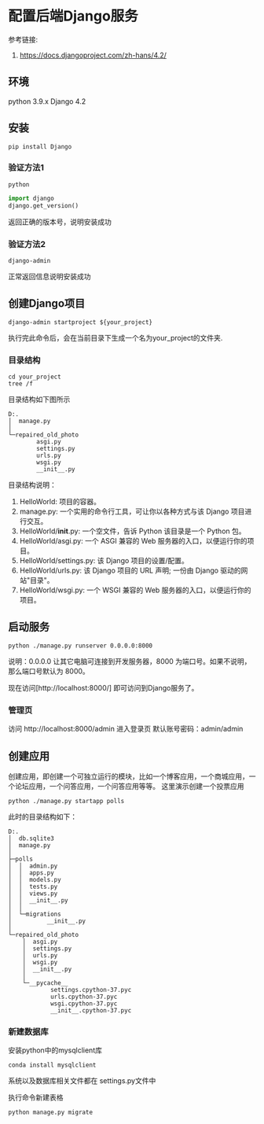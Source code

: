 # 配置后端Django服务

参考链接: 
1. https://docs.djangoproject.com/zh-hans/4.2/
## 环境
python 3.9.x
Django 4.2
## 安装
```shell
pip install Django
```
### 验证方法1 
```shell
python
```
```python
import django
django.get_version()
```
返回正确的版本号，说明安装成功

### 验证方法2
```shell
django-admin
```
正常返回信息说明安装成功
## 创建Django项目
```shell
django-admin startproject ${your_project}
```
执行完此命令后，会在当前目录下生成一个名为your_project的文件夹.

### 目录结构
```shell
cd your_project
tree /f
```
目录结构如下图所示
```
D:.
│  manage.py
│
└─repaired_old_photo
        asgi.py
        settings.py
        urls.py
        wsgi.py
        __init__.py
```
目录结构说明：
1. HelloWorld: 项目的容器。
2. manage.py: 一个实用的命令行工具，可让你以各种方式与该 Django 项目进行交互。
3. HelloWorld/__init__.py: 一个空文件，告诉 Python 该目录是一个 Python 包。
4. HelloWorld/asgi.py: 一个 ASGI 兼容的 Web 服务器的入口，以便运行你的项目。
5. HelloWorld/settings.py: 该 Django 项目的设置/配置。
6. HelloWorld/urls.py: 该 Django 项目的 URL 声明; 一份由 Django 驱动的网站"目录"。
7. HelloWorld/wsgi.py: 一个 WSGI 兼容的 Web 服务器的入口，以便运行你的项目。

## 启动服务
```shell
python ./manage.py runserver 0.0.0.0:8000
```

说明：0.0.0.0 让其它电脑可连接到开发服务器，8000 为端口号。如果不说明，那么端口号默认为 8000。

现在访问[http://localhost:8000/] 
即可访问到Django服务了。
### 管理页
 访问 http://localhost:8000/admin 进入登录页
 默认账号密码：admin/admin
 
## 创建应用
创建应用，即创建一个可独立运行的模块，比如一个博客应用，一个商城应用，一个论坛应用，一个问答应用，一个问答应用等等。
这里演示创建一个投票应用
```shell
python ./manage.py startapp polls 
```
此时的目录结构如下：
```
D:.
│  db.sqlite3
│  manage.py
│  
├─polls
│  │  admin.py
│  │  apps.py
│  │  models.py
│  │  tests.py
│  │  views.py
│  │  __init__.py
│  │  
│  └─migrations
│          __init__.py
│
└─repaired_old_photo
    │  asgi.py
    │  settings.py
    │  urls.py
    │  wsgi.py
    │  __init__.py
    │
    └─__pycache__
            settings.cpython-37.pyc
            urls.cpython-37.pyc
            wsgi.cpython-37.pyc
            __init__.cpython-37.pyc
```
### 新建数据库
安装python中的mysqlclient库
```shell
conda install mysqlclient
```
系统以及数据库相关文件都在 settings.py文件中

执行命令新建表格
```shell
python manage.py migrate
```